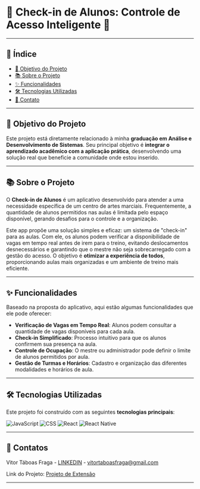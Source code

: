 # 🥋 Check-in de Alunos: Controle de Acesso Inteligente 🚀

---

## 📖 Índice
- [🎯 Objetivo do Projeto](#objetivo-do-projeto)
- [📚 Sobre o Projeto](#sobre-o-projeto)
- [✨ Funcionalidades](#funcionalidades)
- [🛠️ Tecnologias Utilizadas](#tecnologias-utilizadas)
- [📧 Contato](#contato)

---

## 🎯 Objetivo do Projeto
Este projeto está diretamente relacionado à minha **graduação em Análise e Desenvolvimento de Sistemas**. Seu principal objetivo é **integrar o aprendizado acadêmico com a aplicação prática**, desenvolvendo uma solução real que beneficie a comunidade onde estou inserido.

---

## 📚 Sobre o Projeto

O **Check-in de Alunos** é um aplicativo desenvolvido para atender a uma necessidade específica de um centro de artes marciais. Frequentemente, a quantidade de alunos permitidos nas aulas é limitada pelo espaço disponível, gerando desafios para o controle e a organização.

Este app propõe uma solução simples e eficaz: um sistema de "check-in" para as aulas. Com ele, os alunos podem verificar a disponibilidade de vagas em tempo real antes de irem para o treino, evitando deslocamentos desnecessários e garantindo que o mestre não seja sobrecarregado com a gestão do acesso. O objetivo é **otimizar a experiência de todos**, proporcionando aulas mais organizadas e um ambiente de treino mais eficiente.

---

## ✨ Funcionalidades

Baseado na proposta do aplicativo, aqui estão algumas funcionalidades que ele pode oferecer:

* **Verificação de Vagas em Tempo Real**: Alunos podem consultar a quantidade de vagas disponíveis para cada aula.
* **Check-in Simplificado**: Processo intuitivo para que os alunos confirmem sua presença na aula.
* **Controle de Ocupação**: O mestre ou administrador pode definir o limite de alunos permitidos por aula.
* **Gestão de Turmas e Horários**: Cadastro e organização das diferentes modalidades e horários de aula.

---

## 🛠️ Tecnologias Utilizadas

Este projeto foi construído com as seguintes **tecnologias principais**:

![JavaScript](https://img.shields.io/badge/JavaScript-F7DF1E?style=for-the-badge&logo=javascript&logoColor=black)
![CSS](https://img.shields.io/badge/CSS3-1572B6?style=for-the-badge&logo=css3&logoColor=white)
![React](https://img.shields.io/badge/React-61DAFB?style=for-the-badge&logo=react&logoColor=black)
![React Native](https://img.shields.io/badge/React_Native-61DAFB?style=for-the-badge&logo=react-native&logoColor=black)

---

## 🪪 Contatos

Vitor Táboas Fraga - [LINKEDIN](www.linkedin.com/in/vitor-táboas-fraga-002651212) - vitortaboasfraga@gmail.com

Link do Projeto: [Projeto de Extensão](https://github.com/VitorTFraga/Projeto-De-Extensao)

---
